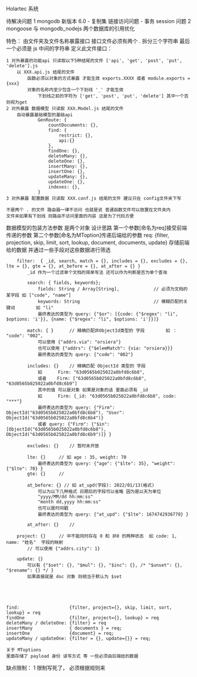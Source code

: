 Holartec 系统


待解决问题
    1 mongodb 新版本 6.0 
        - 复制集 链接访问问题
        - 事务 session 问题
    2 mongoose 与 mongodb_nodejs 两个数据库的引用优化


特色：
由文件夹及文件名称暴露接口
    接口文件必须有两个 . 拆分三个字符串 最后一个必须是 js
    中间的字符串 定义此文件接口：

    1 对外暴露的功能api 只读取以下5种结尾的文件 ['api', 'get', 'post', 'put', 'delete'].js
        以 XXX.api.js 结尾的文件
            函数必须以对象的方式暴露 才能生效 exports.XXXX 或者 module.exports = {xxx}
            对象的名称内至少包含一个下划线 '_' 才能生效
                下划线之前的字符为 ['get', 'post', 'put', 'delete'] 其中一个否则视为get
    2 对外暴露 数据模型 只读取 XXX.Model.js 结尾的文件
        自动暴露基础模型的基础api 
                GenRoute: {
                    countDocuments: {},
                    find: {
                        restrict: {},
                        api:{}
                    },
                    findOne: {},
                    deleteMany: {},
                    deleteOne: {},
                    insertMany: {},
                    insertOne: {},
                    updateMany: {},
                    updateOne: {},
                    indexes: {},
                }
    3 对外暴露 配置数据 只读取 XXX.conf.js 结尾的文件 建议只在 config文件夹下写

    不是两个 . 的文件 路由器一律不访问 也就是说 普通函数文件可以放置在文件夹内
    文件夹如果有下划线 则路由不访问里面的内容 这是为了代码方便



数据模型的包装方法参数 是两个对象
    设计思路 第一个参数[命名为req]接受前端传递的参数 第二个参数[命名为MToption]传递后端给的参数
    req:  {filter, projection, skip, limit, sort, lookup, document, documents, update}
        存储前端给的数据 并通过一些手段对这些数据进行筛选

        filter:  { _id, search, match = {}, includes = {}, excludes = {}, lte = {}, gte = {}, at_before = {}, at_after = {} }
            _id 作为一个过滤单个文档的简单写法 还可以作为判断是否为单个查询

            search: { fields, keywords};
                fields: String / Array[String],             // 必须为文档的某字段 如 ["code", "name"]
                keywords: String                            // 模糊匹配的关键词        如 "li"
                最终表达的类型为 query: {"$or": [{code: {"$regex": "li", $options: 'i'}}, {name: {"$regex": "li", $options: 'i'}}]}

            match: { }      // 精确匹配非ObjectId类型的 字段        如 ： "code": "002", 
                可以使用 {"addrs.via": "orsiera"}
                也可以使用 {"addrs": {"$elemMatch": {via: "orsiera}}}
                最终表达的类型为 query: {"code": "002"}

            includes: {}    // 精确匹配 ObjectId 类型的 字段    
                如      Firm: "63d0565b025022a0bfd8c6b8", 
                或者    Firm: ["63d0565b025022a0bfd8c6b8", "63d0565b025022a0bfd8c6b9"]
                其中的值 可以是对象 如果是对象的话 里面必须有 _id
                如      Firm: {_id: "63d0565b025022a0bfd8c6b8", code: "***"}
                最终表达的类型为 query: {"Firm": ObjectId("63d0565b025022a0bfd8c6b8"), "User": ObjectId("63d0565b025022a0bfd8c6b4")}
                或者 query: {"Firm": {"$in": [ObjectId("63d0565b025022a0bfd8c6b8"), ObjectId("63d0565b025022a0bfd8c6b9")]} }

            excludes: {}    // 暂时未开放

            lte: {}     // 如 age : 35, weight: 70
                最终表达的类型为 query: {"age": {"$lte": 35}, "weight": {"$lte": 70} }
            gte: {}     // 

            at_before: {} // 如 at_upd(字段): 2022/01/13(格式) 
                可以为以下几种格式 日期后的字段可以省略 因为是以天为单位
                "yyyy/MM/dd hh:mm:ss"
                "month dd,yyyy hh:mm:ss"
                也可以是时间戳
                最终表达的类型为 query: {"at_upd": {"$lte": 1674742936770} }

            at_after: {}    //

        project: {}     // 中不能同时存在 0 和 非0 的两种状态  如 code: 1, name: "姓名"  字段的映射
            // 可以使用 {"addrs.city": 1}

        update: {}
            可以有 {"$set": {}, "$mul": {}, "$inc": {}, /* "$unset": {}, "$rename": {} */ }
            如果直接就是 doc 对象 则相当于默认为 $set





    find:                   {filter, project={}, skip, limit, sort, lookup} = req
    findOne                 {filter, project={}, lookup} = req
    deleteMany / deleteOne: {filter} = req
    insertMany              { documents } = req;
    insertOne               {document} = req;
    updateMany / updateOne: {filter = {}, update={}} = req;

    关于 MToptions
    里面存储了 payload 身份 读写方式 等 一些必须由后端给的数据
缺点限制：
    1 限制写死了， 必须根据规则来
